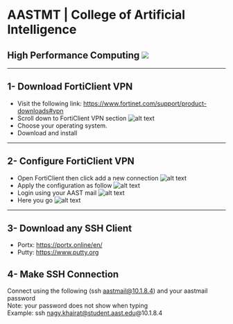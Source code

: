 # AASTMT | College of Artificial Intelligence
## High Performance Computing ![](https://img.shields.io/badge/Semester-Fall--2024-red)
---
## 1- Download FortiClient VPN
- Visit the following link: https://www.fortinet.com/support/product-downloads#vpn
- Scroll down to FortiClient VPN section
![alt text](https://github.com/nagyaly/hpc/blob/fall-24/connect/0.png?raw=true)
- Choose your operating system.
- Download and install
---
## 2- Configure FortiClient VPN
- Open FortiClient then click add a new connection
![alt text](https://github.com/nagyaly/hpc/blob/fall-24/connect/1.png?raw=true)
- Apply the configuration as follow
![alt text](https://github.com/nagyaly/hpc/blob/fall-24/connect/2-1.png?raw=true)
- Login using your AAST mail
![alt text](https://github.com/nagyaly/hpc/blob/fall-24/connect/3.png?raw=true)
- Here you go
![alt text](https://github.com/nagyaly/hpc/blob/fall-24/connect/4.png?raw=true)
---
## 3- Download any SSH Client
- Portx: https://portx.online/en/
- Putty: https://www.putty.org
## 4- Make SSH Connection
Connect using the following (ssh aastmail@10.1.8.4) and your aastmail password \
Note: your password does not show when typing \
Example: ssh nagy.khairat@student.aast.edu@10.1.8.4
